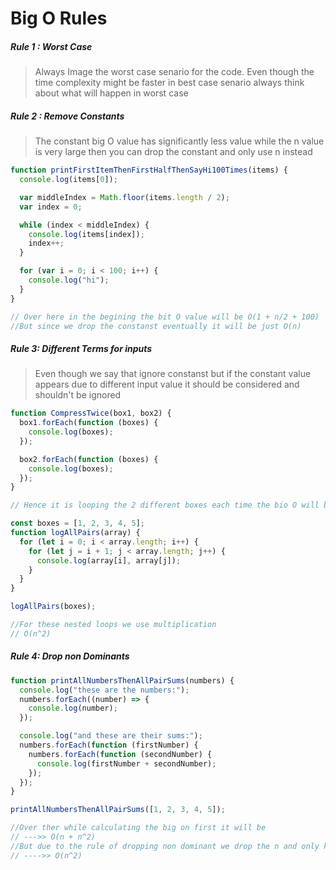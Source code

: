 # Big O Rules

##### Rule 1 : Worst Case


> Always Image the worst case senario for the code. Even though the time complexity might be faster in best case senario always think about what will happen in worst case

##### Rule 2 : Remove Constants

> The constant big O value has significantly less value while the n value is very large then you can drop the constant and only use n instead

```javascript
function printFirstItemThenFirstHalfThenSayHi100Times(items) {
  console.log(items[0]);

  var middleIndex = Math.floor(items.length / 2);
  var index = 0;

  while (index < middleIndex) {
    console.log(items[index]);
    index++;
  }

  for (var i = 0; i < 100; i++) {
    console.log("hi");
  }
}

// Over here in the begining the bit O value will be O(1 + n/2 + 100)
//But since we drop the constanst eventually it will be just O(n)
```

##### Rule 3: Different Terms for inputs

> Even though we say that ignore constanst but if the constant value appears due to different input value it should be considered and shouldn't be ignored

```javascript
function CompressTwice(box1, box2) {
  box1.forEach(function (boxes) {
    console.log(boxes);
  });

  box2.forEach(function (boxes) {
    console.log(boxes);
  });
}

// Hence it is looping the 2 different boxes each time the bio O will be O(a + b)
```

```javascript
const boxes = [1, 2, 3, 4, 5];
function logAllPairs(array) {
  for (let i = 0; i < array.length; i++) {
    for (let j = i + 1; j < array.length; j++) {
      console.log(array[i], array[j]);
    }
  }
}

logAllPairs(boxes);

//For these nested loops we use multiplication
// O(n^2)
```

##### Rule 4: Drop non Dominants

```javascript
function printAllNumbersThenAllPairSums(numbers) {
  console.log("these are the numbers:");
  numbers.forEach((number) => {
    console.log(number);
  });

  console.log("and these are their sums:");
  numbers.forEach(function (firstNumber) {
    numbers.forEach(function (secondNumber) {
      console.log(firstNumber + secondNumber);
    });
  });
}

printAllNumbersThenAllPairSums([1, 2, 3, 4, 5]);

//Over ther while calculating the big on first it will be
// --->> O(n + n^2)
//But due to the rule of dropping non dominant we drop the n and only keep n^2 so the big O for this will be
// ---->> O(n^2)
```
